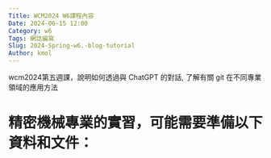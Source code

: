 ```yaml
---
Title: WCM2024 W6課程內容 
Date: 2024-06-15 12:00
Category: w6
Tags: 網誌編寫
Slug: 2024-Spring-w6.-blog-tutorial
Author: kmol
---
```


wcm2024第五週課，說明如何透過與 ChatGPT 的對話, 了解有關 git 在不同專業領域的應用方法

<!-- PELICAN_END_SUMMARY -->

# 精密機械專業的實習，可能需要準備以下資料和文件：